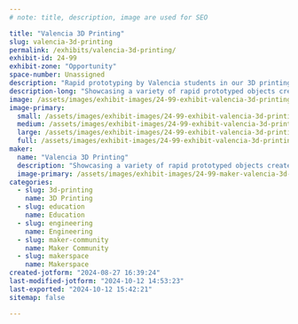 ```yaml
---
# note: title, description, image are used for SEO

title: "Valencia 3D Printing"
slug: valencia-3d-printing
permalink: /exhibits/valencia-3d-printing/
exhibit-id: 24-99
exhibit-zone: "Opportunity"
space-number: Unassigned
description: "Rapid prototyping by Valencia students in our 3D printing lab and newly opened Innovation studios."
description-long: "Showcasing a variety of rapid prototyped objects created by Valencia students in our 3D printing lab. Also featuring craft projects from our newly opened Innovation studio and MakerSpace on West Campus."
image: /assets/images/exhibit-images/24-99-exhibit-valencia-3d-printing-makerfaire23b-large.jpg
image-primary: 
  small: /assets/images/exhibit-images/24-99-exhibit-valencia-3d-printing-makerfaire23b-small.jpg
  medium: /assets/images/exhibit-images/24-99-exhibit-valencia-3d-printing-makerfaire23b-medium.jpg
  large: /assets/images/exhibit-images/24-99-exhibit-valencia-3d-printing-makerfaire23b-large.jpg
  full: /assets/images/exhibit-images/24-99-exhibit-valencia-3d-printing-makerfaire23b-full.jpg
maker: 
  name: "Valencia 3D Printing"
  description: "Showcasing a variety of rapid prototyped objects created by Valencia students in our 3D printing lab and the newly opened Innovation studio and MakerSpace on West Campus."
  image-primary: /assets/images/exhibit-images/24-99-maker-valencia-3d-printing-puma-logo-medium.jpg
categories: 
  - slug: 3d-printing
    name: 3D Printing
  - slug: education
    name: Education
  - slug: engineering
    name: Engineering
  - slug: maker-community
    name: Maker Community
  - slug: makerspace
    name: Makerspace
created-jotform: "2024-08-27 16:39:24"
last-modified-jotform: "2024-10-12 14:53:23"
last-exported: "2024-10-12 15:42:21"
sitemap: false

---
```


